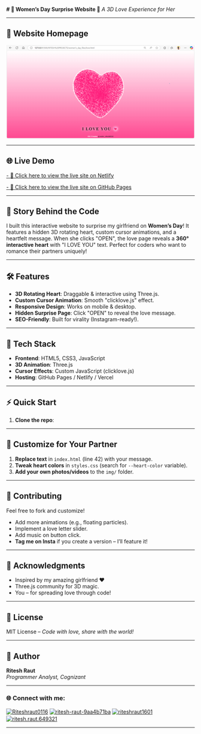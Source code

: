**# 💖 Women’s Day Surprise Website 🚀**
*A 3D Love Experience for Her*  

---

## 📸 Website Homepage

![Website Homepage](women's_day_files/img/screenshot.png)

---

## 🌐 Live Demo

[- 🔗 Click here to view the live site on Netlify](https://womensdayspecial.netlify.app/)

[- 🔗 Click here to view the live site on GitHub Pages](https://riteshraut0116.github.io/ganpati_bappa_html/)

---

## 🌟 Story Behind the Code  
I built this interactive website to surprise my girlfriend on **Women’s Day**! It features a hidden 3D rotating heart, custom cursor animations, and a heartfelt message. When she clicks "OPEN", the love page reveals a **360° interactive heart** with "I LOVE YOU" text. Perfect for coders who want to romance their partners uniquely!  

---

## 🛠️ Features  
- **3D Rotating Heart**: Draggable & interactive using Three.js.  
- **Custom Cursor Animation**: Smooth "clicklove.js" effect.  
- **Responsive Design**: Works on mobile & desktop.  
- **Hidden Surprise Page**: Click "OPEN" to reveal the love message.  
- **SEO-Friendly**: Built for virality (Instagram-ready!).  

---

## 🚀 Tech Stack  
- **Frontend**: HTML5, CSS3, JavaScript  
- **3D Animation**: Three.js  
- **Cursor Effects**: Custom JavaScript (clicklove.js)  
- **Hosting**: GitHub Pages / Netlify / Vercel  

---

## ⚡ Quick Start  
1. **Clone the repo**:  

---

## 🌈 Customize for Your Partner  
1. **Replace text** in `index.html` (line 42) with your message.  
2. **Tweak heart colors** in `styles.css` (search for `--heart-color` variable).  
3. **Add your own photos/videos** to the `img/` folder. 

---

## 🤝 Contributing  
Feel free to fork and customize!  
- Add more animations (e.g., floating particles).  
- Implement a love letter slider.  
- Add music on button click.  
- **Tag me on Insta** if you create a version – I’ll feature it!  

---

## 💌 Acknowledgments  
- Inspired by my amazing girlfriend ❤️  
- Three.js community for 3D magic.  
- You – for spreading love through code!  

---

## 📄 License  
MIT License – *Code with love, share with the world!*  

---

## 👤 Author

**Ritesh Raut**  
*Programmer Analyst, Cognizant*

---

### 🌐 Connect with me:
<p align="left">
<a href="https://github.com/Riteshraut0116" target="blank"><img align="center" src="https://raw.githubusercontent.com/rahuldkjain/github-profile-readme-generator/master/src/images/icons/Social/github.svg" alt="Riteshraut0116" height="30" width="40" /></a>
<a href="https://linkedin.com/in/ritesh-raut-9aa4b71ba" target="blank"><img align="center" src="https://raw.githubusercontent.com/rahuldkjain/github-profile-readme-generator/master/src/images/icons/Social/linked-in-alt.svg" alt="ritesh-raut-9aa4b71ba" height="30" width="40" /></a>
<a href="https://www.instagram.com/riteshraut1601/" target="blank"><img align="center" src="https://raw.githubusercontent.com/rahuldkjain/github-profile-readme-generator/master/src/images/icons/Social/instagram.svg" alt="riteshraut1601" height="30" width="40" /></a>
<a href="https://www.facebook.com/ritesh.raut.649321/" target="blank"><img align="center" src="https://raw.githubusercontent.com/rahuldkjain/github-profile-readme-generator/master/src/images/icons/Social/facebook.svg" alt="ritesh.raut.649321" height="30" width="40" /></a>
</p>

---